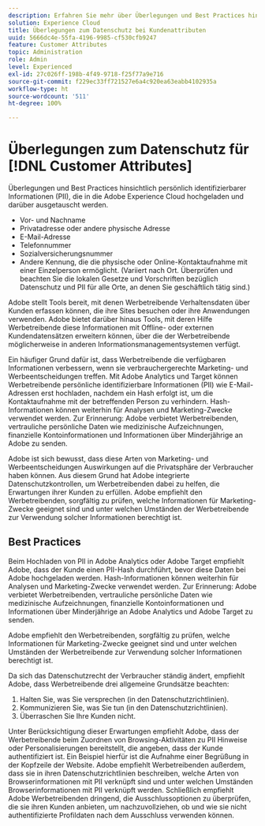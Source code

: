 ```yaml
---
description: Erfahren Sie mehr über Überlegungen und Best Practices hinsichtlich persönlich identifizierbarer Informationen (PII), die in Experience Cloud hochgeladen und verwendet werden.
solution: Experience Cloud
title: Überlegungen zum Datenschutz bei Kundenattributen
uuid: 5666dc4e-55fa-4196-9985-cf530cfb9247
feature: Customer Attributes
topic: Administration
role: Admin
level: Experienced
exl-id: 27c026ff-198b-4f49-9718-f25f77a9e716
source-git-commit: f229ec33ff721527e6a4c920ea63eabb4102935a
workflow-type: ht
source-wordcount: '511'
ht-degree: 100%

---
```


# Überlegungen zum Datenschutz für [!DNL Customer Attributes]

Überlegungen und Best Practices hinsichtlich persönlich identifizierbarer Informationen (PII), die in die Adobe Experience Cloud hochgeladen und darüber ausgetauscht werden.

* Vor- und Nachname
* Privatadresse oder andere physische Adresse
* E-Mail-Adresse
* Telefonnummer
* Sozialversicherungsnummer
* Andere Kennung, die die physische oder Online-Kontaktaufnahme mit einer Einzelperson ermöglicht. (Variiert nach Ort. Überprüfen und beachten Sie die lokalen Gesetze und Vorschriften bezüglich Datenschutz und PII für alle Orte, an denen Sie geschäftlich tätig sind.)

Adobe stellt Tools bereit, mit denen Werbetreibende Verhaltensdaten über Kunden erfassen können, die ihre Sites besuchen oder ihre Anwendungen verwenden. Adobe bietet darüber hinaus Tools, mit deren Hilfe Werbetreibende diese Informationen mit Offline- oder externen Kundendatensätzen erweitern können, über die der Werbetreibende möglicherweise in anderen Informationsmanagementsystemen verfügt.

Ein häufiger Grund dafür ist, dass Werbetreibende die verfügbaren Informationen verbessern, wenn sie verbrauchergerechte Marketing- und Werbeentscheidungen treffen. Mit Adobe Analytics und Target können Werbetreibende persönliche identifizierbare Informationen (PII) wie E-Mail-Adressen erst hochladen, nachdem ein Hash erfolgt ist, um die Kontaktaufnahme mit der betreffenden Person zu verhindern. Hash-Informationen können weiterhin für Analysen und Marketing-Zwecke verwendet werden. Zur Erinnerung: Adobe verbietet Werbetreibenden, vertrauliche persönliche Daten wie medizinische Aufzeichnungen, finanzielle Kontoinformationen und Informationen über Minderjährige an Adobe zu senden.

Adobe ist sich bewusst, dass diese Arten von Marketing- und Werbeentscheidungen Auswirkungen auf die Privatsphäre der Verbraucher haben können. Aus diesem Grund hat Adobe integrierte Datenschutzkontrollen, um Werbetreibenden dabei zu helfen, die Erwartungen ihrer Kunden zu erfüllen. Adobe empfiehlt den Werbetreibenden, sorgfältig zu prüfen, welche Informationen für Marketing-Zwecke geeignet sind und unter welchen Umständen der Werbetreibende zur Verwendung solcher Informationen berechtigt ist.

## Best Practices

Beim Hochladen von PII in Adobe Analytics oder Adobe Target empfiehlt Adobe, dass der Kunde einen PII-Hash durchführt, bevor diese Daten bei Adobe hochgeladen werden. Hash-Informationen können weiterhin für Analysen und Marketing-Zwecke verwendet werden. Zur Erinnerung: Adobe verbietet Werbetreibenden, vertrauliche persönliche Daten wie medizinische Aufzeichnungen, finanzielle Kontoinformationen und Informationen über Minderjährige an Adobe Analytics und Adobe Target zu senden.

Adobe empfiehlt den Werbetreibenden, sorgfältig zu prüfen, welche Informationen für Marketing-Zwecke geeignet sind und unter welchen Umständen der Werbetreibende zur Verwendung solcher Informationen berechtigt ist.

Da sich das Datenschutzrecht der Verbraucher ständig ändert, empfiehlt Adobe, dass Werbetreibende drei allgemeine Grundsätze beachten:

1. Halten Sie, was Sie versprechen (in den Datenschutzrichtlinien).
1. Kommunizieren Sie, was Sie tun (in den Datenschutzrichtlinien).
1. Überraschen Sie Ihre Kunden nicht.

Unter Berücksichtigung dieser Erwartungen empfiehlt Adobe, dass der Werbetreibende beim Zuordnen von Browsing-Aktivitäten zu PII Hinweise oder Personalisierungen bereitstellt, die angeben, dass der Kunde authentifiziert ist. Ein Beispiel hierfür ist die Aufnahme einer Begrüßung in der Kopfzeile der Website. Adobe empfiehlt Werbetreibenden außerdem, dass sie in ihren Datenschutzrichtlinien beschreiben, welche Arten von Browserinformationen mit PII verknüpft sind und unter welchen Umständen Browserinformationen mit PII verknüpft werden. Schließlich empfiehlt Adobe Werbetreibenden dringend, die Ausschlussoptionen zu überprüfen, die sie ihren Kunden anbieten, um nachzuvollziehen, ob und wie sie nicht authentifizierte Profildaten nach dem Ausschluss verwenden können.
